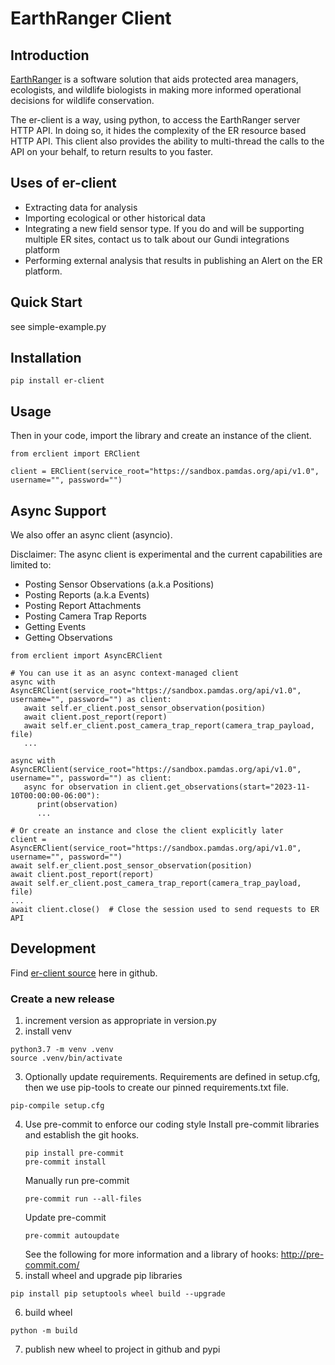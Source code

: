 # EarthRanger Client
## Introduction
[EarthRanger](https://www.earthranger.com/) is a software solution that aids protected area managers, ecologists, and wildlife biologists in making more informed operational decisions for wildlife conservation.

The er-client is a way, using python, to access the EarthRanger server HTTP API. In doing so, it hides the complexity of the ER resource based HTTP API. This client also provides the ability to multi-thread the calls to the API on your behalf, to return results to you faster.

## Uses of er-client
* Extracting data for analysis
* Importing ecological or other historical data
* Integrating a new field sensor type. If you do and will be supporting multiple ER sites, contact us to talk about our Gundi integrations platform
* Performing external analysis that results in publishing an Alert on the ER platform.

## Quick Start

see simple-example.py

## Installation
```
pip install er-client
```

## Usage
Then in your code, import the library and create an instance of the client.

```
from erclient import ERClient

client = ERClient(service_root="https://sandbox.pamdas.org/api/v1.0", username="", password="")
```
## Async Support
We also offer an async client (asyncio).

Disclaimer: The async client is experimental and the current capabilities are limited to:
* Posting Sensor Observations (a.k.a Positions)
* Posting Reports (a.k.a Events)
* Posting Report Attachments
* Posting Camera Trap Reports
* Getting Events
* Getting Observations
```
from erclient import AsyncERClient

# You can use it as an async context-managed client
async with AsyncERClient(service_root="https://sandbox.pamdas.org/api/v1.0", username="", password="") as client:
   await self.er_client.post_sensor_observation(position)
   await client.post_report(report)
   await self.er_client.post_camera_trap_report(camera_trap_payload, file)
   ...
   
async with AsyncERClient(service_root="https://sandbox.pamdas.org/api/v1.0", username="", password="") as client:
   async for observation in client.get_observations(start="2023-11-10T00:00:00-06:00"):
      print(observation)
      ...

# Or create an instance and close the client explicitly later
client = AsyncERClient(service_root="https://sandbox.pamdas.org/api/v1.0", username="", password="")
await self.er_client.post_sensor_observation(position)
await client.post_report(report)
await self.er_client.post_camera_trap_report(camera_trap_payload, file)
...
await client.close()  # Close the session used to send requests to ER API
```
## Development
Find [er-client source](https://github.com/PADAS/er-client) here in github.
### Create a new release
1. increment version as appropriate in version.py
2. install venv
~~~~
python3.7 -m venv .venv
source .venv/bin/activate
~~~~
3. Optionally update requirements. Requirements are defined in setup.cfg, then we use pip-tools to create our pinned requirements.txt file.
~~~
pip-compile setup.cfg
~~~
4. Use pre-commit to enforce our coding style
    Install pre-commit libraries and establish the git hooks.
    ~~~
    pip install pre-commit
    pre-commit install
    ~~~~
    Manually run pre-commit
    ~~~
    pre-commit run --all-files
    ~~~
    Update pre-commit
    ~~~
    pre-commit autoupdate
    ~~~
    See the following for more information and a library of hooks: http://pre-commit.com/
5. install wheel and upgrade pip libraries
~~~~
pip install pip setuptools wheel build --upgrade
~~~~
6. build wheel
~~~~
python -m build
~~~~
7. publish new wheel to project in github and pypi
